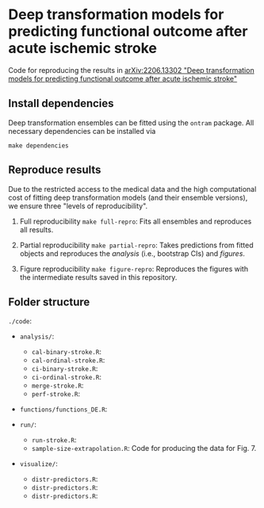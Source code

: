 
Deep transformation models for predicting functional outcome after acute ischemic stroke
========================================================================================

Code for reproducing the results in [arXiv:2206.13302 "Deep transformation
models for predicting functional outcome after acute ischemic
stroke"](https://arxiv.org/abs/2206.13302)

## Install dependencies

Deep transformation ensembles can be fitted using the `ontram` package. All
necessary dependencies can be installed via
```
make dependencies
```

## Reproduce results

Due to the restricted access to the medical data and the high computational cost
of fitting deep transformation models (and their ensemble versions), we ensure
three "levels of reproducibility".

1. Full reproducibility `make full-repro`: Fits all ensembles and reproduces all
   results.

2. Partial reproducibility `make partial-repro`: Takes predictions from fitted
   objects and reproduces the _analysis_ (i.e., bootstrap CIs) and _figures_.

3. Figure reproducibility `make figure-repro`: Reproduces the figures with the
   intermediate results saved in this repository.

## Folder structure

`./code`: 


- `analysis/`:

  - `cal-binary-stroke.R`:
  - `cal-ordinal-stroke.R`:
  - `ci-binary-stroke.R`:
  - `ci-ordinal-stroke.R`:
  - `merge-stroke.R`:
  - `perf-stroke.R`:

- `functions/functions_DE.R`:

- `run/`:

  - `run-stroke.R`:
  - `sample-size-extrapolation.R`: Code for producing the data for Fig. 7.

- `visualize/`:

  - `distr-predictors.R`:
  - `distr-predictors.R`:
  - `distr-predictors.R`:

